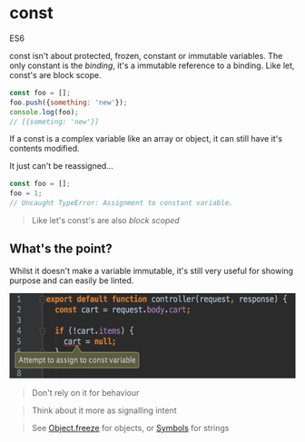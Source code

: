 # const

<div class="spec es6">ES6</div>


const isn't about protected, frozen, constant or immutable variables. The only constant is the *binding*, it's a immutable reference to a binding. Like let, const's are block scope.

```javascript
const foo = [];
foo.push({something: 'new'});
console.log(foo);
// [{someting: 'new'}]
```

If a const is a complex variable like an array or object, it can still have it's contents modified.

It just can't be reassigned...

```javascript
const foo = [];
foo = 1;
// Uncaught TypeError: Assignment to constant variable.
```

> Like let's const's are also *block scoped*

## What's the point?
Whilst it doesn't make a variable immutable, it's still very useful for showing purpose and can easily be linted.

<img src="/img/const-error.png" height="150" />

> Don't rely on it for behaviour

> Think about it more as signalling intent

> See [Object.freeze](/objects/freeze.html) for objects, or [Symbols](https://developer.mozilla.org/en-US/docs/Web/JavaScript/Reference/Global_Objects/Symbol) for strings
